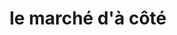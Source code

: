 ---
title: "le marché d'à côté"
url: /paris/le-marche-da-cote-24-rue-des-plantes/
shop: commodité
---